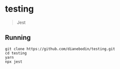# testing

> Jest
    
## Running
```
git clone https://github.com/dianebodin/testing.git
cd testing
yarn
npx jest
```